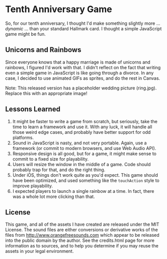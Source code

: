 # Tenth Anniversary Game
So, for our tenth anniversary, I thought I'd make something slightly more ... _dynamic_ ... than
your standard Hallmark card. I thought a simple JavaScript game might be fun.
## Unicorns and Rainbows
Since everyone knows that a happy marriage is made of unicorns and rainbows, I figured I'd work with that. I didn't
reflect on the fact that writing even a simple game in JavaScript is like going through a divorce. In any case,
I decided to use animated GIFs as sprites, and do the rest in Canvas.

Note: This released version has a placeholder wedding picture (ring.jpg). Replace this with an appropriate image!

## Lessons Learned
1. It might be faster to write a game from scratch, but seriously, take the time to learn a framework and use it. With any luck, it will handle all those weird edge cases, and probably have better support for odd platforms.
1. Sound in JavaScript is nasty, and not very portable. Again, use a framework (or commit to modern browsers, and use Web Audio API).
1. Responsive design is all good, but for a game, it might make sense to commit to a fixed size for playability.
1. Users will resize the window in the middle of a game. Code should probably trap for that, and do the right thing.
1. Under iOS, things don't work quite as you'd expect. This game should have been optimized, and used something like the `touchAction` style to improve playability.
1. I expected players to launch a single rainbow at a time. In fact, there was a whole lot more clicking than that.

## License
This game, and all of the assets I have created are released under the MIT License. The sound files are either conversions or derivative works of the files from http://www.orangefreesounds.com which appear to be released into the public domain by the author. See the credits.html page for more information as to sources, and to help you determine if you may reuse the assets in your legal environment.